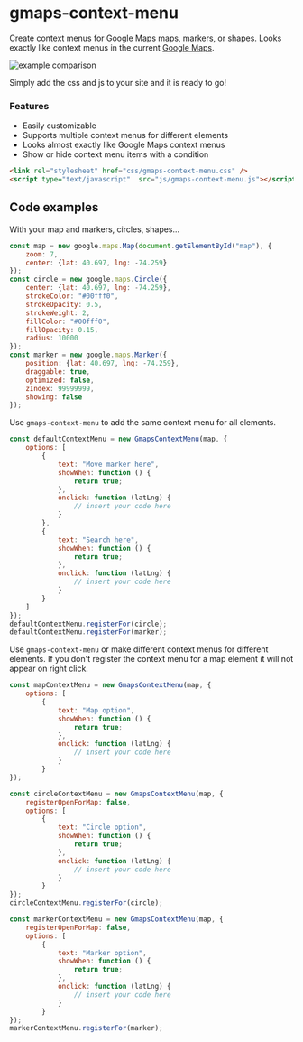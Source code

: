 # gmaps-context-menu
Create context menus for Google Maps maps, markers, or shapes. Looks exactly like context menus in the current [Google Maps](https://www.google.com/maps).

![example comparison](https://i.imgur.com/6MjZ94m.png)

Simply add the css and js to your site and it is ready to go!

### Features
- Easily customizable
- Supports multiple context menus for different elements
- Looks almost exactly like Google Maps context menus
- Show or hide context menu items with a condition

```html
<link rel="stylesheet" href="css/gmaps-context-menu.css" />
<script type="text/javascript"  src="js/gmaps-context-menu.js"></script>
```

## Code examples

With your map and markers, circles, shapes...

```js
const map = new google.maps.Map(document.getElementById("map"), {
    zoom: 7,
    center: {lat: 40.697, lng: -74.259}
});
const circle = new google.maps.Circle({
    center: {lat: 40.697, lng: -74.259},
    strokeColor: "#00fff0",
    strokeOpacity: 0.5,
    strokeWeight: 2,
    fillColor: "#00fff0",
    fillOpacity: 0.15,
    radius: 10000
});
const marker = new google.maps.Marker({
    position: {lat: 40.697, lng: -74.259},
    draggable: true,
    optimized: false,
    zIndex: 99999999,
    showing: false
});
```

Use `gmaps-context-menu` to add the same context menu for all elements.

```js
const defaultContextMenu = new GmapsContextMenu(map, {
    options: [
        {
            text: "Move marker here",
            showWhen: function () {
                return true;
            },
            onclick: function (latLng) {
                // insert your code here
            }
        },
        {
            text: "Search here",
            showWhen: function () {
                return true;
            },
            onclick: function (latLng) {
                // insert your code here
            }
        }
    ]
});
defaultContextMenu.registerFor(circle);
defaultContextMenu.registerFor(marker);
```

Use `gmaps-context-menu` or make different context menus for different elements. If you don't register the context menu for a map element it will not appear on right click.

```js
const mapContextMenu = new GmapsContextMenu(map, {
    options: [
        {
            text: "Map option",
            showWhen: function () {
                return true;
            },
            onclick: function (latLng) {
                // insert your code here
            }
        }
});

const circleContextMenu = new GmapsContextMenu(map, {
    registerOpenForMap: false,
    options: [
        {
            text: "Circle option",
            showWhen: function () {
                return true;
            },
            onclick: function (latLng) {
                // insert your code here
            }
        }
});
circleContextMenu.registerFor(circle);

const markerContextMenu = new GmapsContextMenu(map, {
    registerOpenForMap: false,
    options: [
        {
            text: "Marker option",
            showWhen: function () {
                return true;
            },
            onclick: function (latLng) {
                // insert your code here
            }
        }
});
markerContextMenu.registerFor(marker);
```
